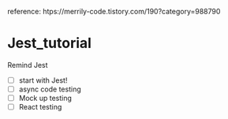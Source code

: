 reference: htps://merrily-code.tistory.com/190?category=988790
# Jest_tutorial
Remind Jest

- [ ] start with Jest!
- [ ] async code testing
- [ ] Mock up testing
- [ ] React testing
